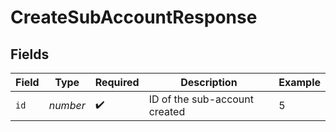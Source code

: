 # CreateSubAccountResponse


## Fields

| Field                         | Type                          | Required                      | Description                   | Example                       |
| ----------------------------- | ----------------------------- | ----------------------------- | ----------------------------- | ----------------------------- |
| `id`                          | *number*                      | :heavy_check_mark:            | ID of the sub-account created | 5                             |